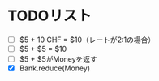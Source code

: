 # TODOリスト
 - [ ] $5 + 10 CHF = $10（レートが2:1の場合）
 - [ ] $5 + $5 = $10
 - [ ] $5 + $5がMoneyを返す
 - [x] Bank.reduce(Money)